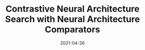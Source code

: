 ---
title: "Contrastive Neural Architecture Search with Neural Architecture Comparators"
collection: conferences
permalink: /publication/Contrastive
date: 2021-04-26
year: "2021"
venue: "CVPR"
city: 
state: ""
thumbnail: "Contrastive.png"
teaser :
authors: "Yaofo Chen, Yong Guo, Qi Chen, Minli Li, Yaowei Wang, Wei Zeng, Mingkui Tan"
bibtex: 
uri: Contrastive.pdf
arxiv: 
project: 
source: https://github.com/chenyaofo/CTNAS
poster: 
data:
---
